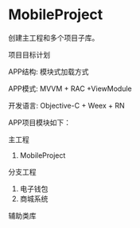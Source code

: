 # MobileProject
创建主工程和多个项目子库。

项目目标计划

APP结构: 模块式加载方式

APP模式: MVVM + RAC +ViewModule

开发语言: Objective-C + Weex + RN

APP项目模块如下：

主工程
1. MobileProject

分支工程
1. 电子钱包
2. 商城系统

辅助类库
